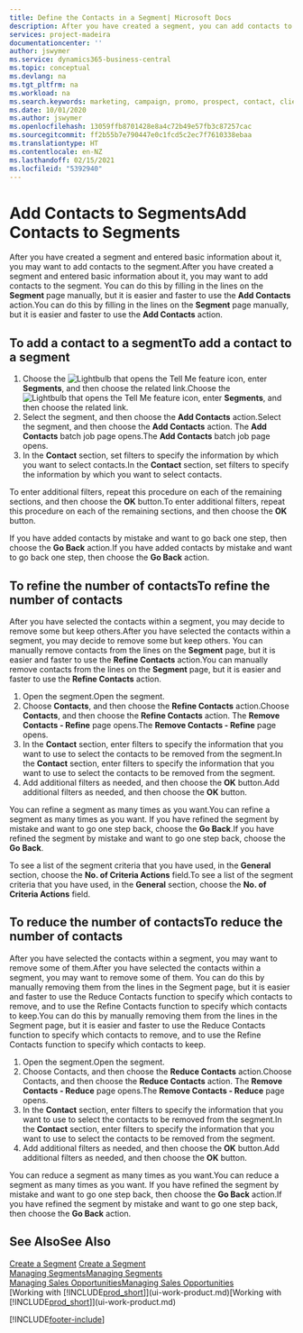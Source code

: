 ```yaml
---
title: Define the Contacts in a Segment| Microsoft Docs
description: After you have created a segment, you can add contacts to the segment, for example, as part of a marketing campaign targeting particular customers or clients.
services: project-madeira
documentationcenter: ''
author: jswymer
ms.service: dynamics365-business-central
ms.topic: conceptual
ms.devlang: na
ms.tgt_pltfrm: na
ms.workload: na
ms.search.keywords: marketing, campaign, promo, prospect, contact, client, customer
ms.date: 10/01/2020
ms.author: jswymer
ms.openlocfilehash: 13059ffb8701428e8a4c72b49e57fb3c87257cac
ms.sourcegitcommit: ff2b55b7e790447e0c1fcd5c2ec7f7610338ebaa
ms.translationtype: HT
ms.contentlocale: en-NZ
ms.lasthandoff: 02/15/2021
ms.locfileid: "5392940"
---
```

# <a name="add-contacts-to-segments"></a><span data-ttu-id="0c6c5-103">Add Contacts to Segments</span><span class="sxs-lookup"><span data-stu-id="0c6c5-103">Add Contacts to Segments</span></span>
<span data-ttu-id="0c6c5-104">After you have created a segment and entered basic information about it, you may want to add contacts to the segment.</span><span class="sxs-lookup"><span data-stu-id="0c6c5-104">After you have created a segment and entered basic information about it, you may want to add contacts to the segment.</span></span> <span data-ttu-id="0c6c5-105">You can do this by filling in the lines on the **Segment** page manually, but it is easier and faster to use the **Add Contacts** action.</span><span class="sxs-lookup"><span data-stu-id="0c6c5-105">You can do this by filling in the lines on the **Segment** page manually, but it is easier and faster to use the **Add Contacts** action.</span></span>

## <a name="to-add-a-contact-to-a-segment"></a><span data-ttu-id="0c6c5-106">To add a contact to a segment</span><span class="sxs-lookup"><span data-stu-id="0c6c5-106">To add a contact to a segment</span></span>
1. <span data-ttu-id="0c6c5-107">Choose the ![Lightbulb that opens the Tell Me feature](media/ui-search/search_small.png "Tell me what you want to do") icon, enter **Segments**, and then choose the related link.</span><span class="sxs-lookup"><span data-stu-id="0c6c5-107">Choose the ![Lightbulb that opens the Tell Me feature](media/ui-search/search_small.png "Tell me what you want to do") icon, enter **Segments**, and then choose the related link.</span></span>  
2. <span data-ttu-id="0c6c5-108">Select the segment, and then choose the **Add Contacts** action.</span><span class="sxs-lookup"><span data-stu-id="0c6c5-108">Select the segment, and then choose the **Add Contacts** action.</span></span> <span data-ttu-id="0c6c5-109">The **Add Contacts** batch job page opens.</span><span class="sxs-lookup"><span data-stu-id="0c6c5-109">The **Add Contacts** batch job page opens.</span></span>
3. <span data-ttu-id="0c6c5-110">In the **Contact** section, set filters to specify the information by which you want to select contacts.</span><span class="sxs-lookup"><span data-stu-id="0c6c5-110">In the **Contact** section, set filters to specify the information by which you want to select contacts.</span></span>

<span data-ttu-id="0c6c5-111">To enter additional filters, repeat this procedure on each of the remaining sections, and then choose the **OK** button.</span><span class="sxs-lookup"><span data-stu-id="0c6c5-111">To enter additional filters, repeat this procedure on each of the remaining sections, and then choose the **OK** button.</span></span>

<span data-ttu-id="0c6c5-112">If you have added contacts by mistake and want to go back one step, then choose the **Go Back** action.</span><span class="sxs-lookup"><span data-stu-id="0c6c5-112">If you have added contacts by mistake and want to go back one step, then choose the **Go Back** action.</span></span>

## <a name="to-refine-the-number-of-contacts"></a><span data-ttu-id="0c6c5-113">To refine the number of contacts</span><span class="sxs-lookup"><span data-stu-id="0c6c5-113">To refine the number of contacts</span></span>
<span data-ttu-id="0c6c5-114">After you have selected the contacts within a segment, you may decide to remove some but keep others.</span><span class="sxs-lookup"><span data-stu-id="0c6c5-114">After you have selected the contacts within a segment, you may decide to remove some but keep others.</span></span> <span data-ttu-id="0c6c5-115">You can manually remove contacts from the lines on the **Segment** page, but it is easier and faster to use the **Refine Contacts** action.</span><span class="sxs-lookup"><span data-stu-id="0c6c5-115">You can manually remove contacts from the lines on the **Segment** page, but it is easier and faster to use the **Refine Contacts** action.</span></span>

1. <span data-ttu-id="0c6c5-116">Open the segment.</span><span class="sxs-lookup"><span data-stu-id="0c6c5-116">Open the segment.</span></span>
2. <span data-ttu-id="0c6c5-117">Choose **Contacts**, and then choose the **Refine Contacts** action.</span><span class="sxs-lookup"><span data-stu-id="0c6c5-117">Choose **Contacts**, and then choose the **Refine Contacts** action.</span></span> <span data-ttu-id="0c6c5-118">The **Remove Contacts - Refine** page opens.</span><span class="sxs-lookup"><span data-stu-id="0c6c5-118">The **Remove Contacts - Refine** page opens.</span></span>
3. <span data-ttu-id="0c6c5-119">In the **Contact** section, enter filters to specify the information that you want to use to select the contacts to be removed from the segment.</span><span class="sxs-lookup"><span data-stu-id="0c6c5-119">In the **Contact** section, enter filters to specify the information that you want to use to select the contacts to be removed from the segment.</span></span>
4. <span data-ttu-id="0c6c5-120">Add additional filters as needed, and then choose the **OK** button.</span><span class="sxs-lookup"><span data-stu-id="0c6c5-120">Add additional filters as needed, and then choose the **OK** button.</span></span>

<span data-ttu-id="0c6c5-121">You can refine a segment as many times as you want.</span><span class="sxs-lookup"><span data-stu-id="0c6c5-121">You can refine a segment as many times as you want.</span></span> <span data-ttu-id="0c6c5-122">If you have refined the segment by mistake and want to go one step back, choose the **Go Back**.</span><span class="sxs-lookup"><span data-stu-id="0c6c5-122">If you have refined the segment by mistake and want to go one step back, choose the **Go Back**.</span></span>

<span data-ttu-id="0c6c5-123">To see a list of the segment criteria that you have used, in the **General** section, choose the **No. of Criteria Actions** field.</span><span class="sxs-lookup"><span data-stu-id="0c6c5-123">To see a list of the segment criteria that you have used, in the **General** section, choose the **No. of Criteria Actions** field.</span></span>

## <a name="to-reduce-the-number-of-contacts"></a><span data-ttu-id="0c6c5-124">To reduce the number of contacts</span><span class="sxs-lookup"><span data-stu-id="0c6c5-124">To reduce the number of contacts</span></span>
<span data-ttu-id="0c6c5-125">After you have selected the contacts within a segment, you may want to remove some of them.</span><span class="sxs-lookup"><span data-stu-id="0c6c5-125">After you have selected the contacts within a segment, you may want to remove some of them.</span></span> <span data-ttu-id="0c6c5-126">You can do this by manually removing them from the lines in the Segment page, but it is easier and faster to use the Reduce Contacts function to specify which contacts to remove, and to use the Refine Contacts function to specify which contacts to keep.</span><span class="sxs-lookup"><span data-stu-id="0c6c5-126">You can do this by manually removing them from the lines in the Segment page, but it is easier and faster to use the Reduce Contacts function to specify which contacts to remove, and to use the Refine Contacts function to specify which contacts to keep.</span></span>

1. <span data-ttu-id="0c6c5-127">Open the segment.</span><span class="sxs-lookup"><span data-stu-id="0c6c5-127">Open the segment.</span></span>
2. <span data-ttu-id="0c6c5-128">Choose Contacts, and then choose the **Reduce Contacts** action.</span><span class="sxs-lookup"><span data-stu-id="0c6c5-128">Choose Contacts, and then choose the **Reduce Contacts** action.</span></span> <span data-ttu-id="0c6c5-129">The **Remove Contacts - Reduce** page opens.</span><span class="sxs-lookup"><span data-stu-id="0c6c5-129">The **Remove Contacts - Reduce** page opens.</span></span>
3. <span data-ttu-id="0c6c5-130">In the **Contact** section, enter filters to specify the information that you want to use to select the contacts to be removed from the segment.</span><span class="sxs-lookup"><span data-stu-id="0c6c5-130">In the **Contact** section, enter filters to specify the information that you want to use to select the contacts to be removed from the segment.</span></span>
4. <span data-ttu-id="0c6c5-131">Add additional filters as needed, and then choose the **OK** button.</span><span class="sxs-lookup"><span data-stu-id="0c6c5-131">Add additional filters as needed, and then choose the **OK** button.</span></span>

<span data-ttu-id="0c6c5-132">You can reduce a segment as many times as you want.</span><span class="sxs-lookup"><span data-stu-id="0c6c5-132">You can reduce a segment as many times as you want.</span></span> <span data-ttu-id="0c6c5-133">If you have refined the segment by mistake and want to go one step back, then choose the **Go Back** action.</span><span class="sxs-lookup"><span data-stu-id="0c6c5-133">If you have refined the segment by mistake and want to go one step back, then choose the **Go Back** action.</span></span>

## <a name="see-also"></a><span data-ttu-id="0c6c5-134">See Also</span><span class="sxs-lookup"><span data-stu-id="0c6c5-134">See Also</span></span>
<span data-ttu-id="0c6c5-135">[Create a Segment](marketing-how-create-segment.md) </span><span class="sxs-lookup"><span data-stu-id="0c6c5-135">[Create a Segment](marketing-how-create-segment.md) </span></span>  
[<span data-ttu-id="0c6c5-136">Managing Segments</span><span class="sxs-lookup"><span data-stu-id="0c6c5-136">Managing Segments</span></span>](marketing-segments.md)  
[<span data-ttu-id="0c6c5-137">Managing Sales Opportunities</span><span class="sxs-lookup"><span data-stu-id="0c6c5-137">Managing Sales Opportunities</span></span>](marketing-manage-sales-opportunities.md)  
<span data-ttu-id="0c6c5-138">[Working with [!INCLUDE[prod_short](includes/prod_short.md)]](ui-work-product.md)</span><span class="sxs-lookup"><span data-stu-id="0c6c5-138">[Working with [!INCLUDE[prod_short](includes/prod_short.md)]](ui-work-product.md)</span></span>  


[!INCLUDE[footer-include](includes/footer-banner.md)]